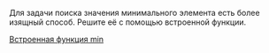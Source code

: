 Для задачи поиска значения минимального элемента есть более изящный способ. Решите её с помощью встроенной функции.

<div class="hint">
    <a href="https://docs.python.org/3/library/functions.html#min">
        Встроенная функция min
    </a>
</div>
